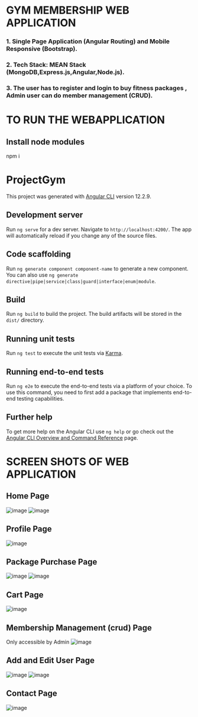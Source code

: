 # GYM MEMBERSHIP WEB APPLICATION 
### 1. Single Page Application (Angular Routing) and Mobile Responsive (Bootstrap).
### 2. Tech Stack:  MEAN Stack (MongoDB,Express.js,Angular,Node.js).
### 3. The user has to register and login to buy fitness packages , Admin user can do member management (CRUD).

# TO RUN THE WEBAPPLICATION

## Install node modules 

npm i 

# ProjectGym

This project was generated with [Angular CLI](https://github.com/angular/angular-cli) version 12.2.9.

## Development server

Run `ng serve` for a dev server. Navigate to `http://localhost:4200/`. The app will automatically reload if you change any of the source files.

## Code scaffolding

Run `ng generate component component-name` to generate a new component. You can also use `ng generate directive|pipe|service|class|guard|interface|enum|module`.

## Build

Run `ng build` to build the project. The build artifacts will be stored in the `dist/` directory.

## Running unit tests

Run `ng test` to execute the unit tests via [Karma](https://karma-runner.github.io).

## Running end-to-end tests

Run `ng e2e` to execute the end-to-end tests via a platform of your choice. To use this command, you need to first add a package that implements end-to-end testing capabilities.

## Further help

To get more help on the Angular CLI use `ng help` or go check out the [Angular CLI Overview and Command Reference](https://angular.io/cli) page.

# SCREEN SHOTS OF WEB APPLICATION
## Home Page
![image](https://user-images.githubusercontent.com/88220620/151022439-11f0cb7d-6313-45f7-ae7b-f27d3d064dfa.png)
![image](https://user-images.githubusercontent.com/88220620/151022750-6468be5c-2d09-4d35-bec4-61c804b1f45f.png)

## Profile Page
![image](https://user-images.githubusercontent.com/88220620/151025408-d7fe8e9d-bf00-42c6-a18d-6239439345c5.png)

## Package Purchase Page
![image](https://user-images.githubusercontent.com/88220620/151025487-3f024469-79f9-4d95-847d-d08deeb7087c.png)
![image](https://user-images.githubusercontent.com/88220620/151025566-7c16f7b7-3338-4a97-a131-b7bda5a241ee.png)

## Cart Page
![image](https://user-images.githubusercontent.com/88220620/151025713-0671f5ee-ef89-42d7-81cb-f08e12e510f4.png)

## Membership Management (crud) Page
Only accessible by Admin
![image](https://user-images.githubusercontent.com/88220620/151026030-a7dce90c-7f61-4e7c-9840-5011e688455d.png)

## Add and Edit User Page
![image](https://user-images.githubusercontent.com/88220620/151026279-54f94ed0-a092-4956-87d6-872c4c547557.png)
![image](https://user-images.githubusercontent.com/88220620/151026219-bee7870e-b024-42b0-ba4c-6f1be3741904.png)

## Contact Page
![image](https://user-images.githubusercontent.com/88220620/151026477-b877110d-a92b-4d15-b49f-ae2c6cca0635.png)




